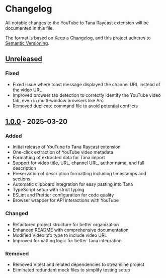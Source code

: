 # Changelog

All notable changes to the YouTube to Tana Raycast extension will be documented in this file.

The format is based on [Keep a Changelog](https://keepachangelog.com/en/1.0.0/),
and this project adheres to [Semantic Versioning](https://semver.org/spec/v2.0.0.html).

## [Unreleased]

### Fixed
- Fixed issue where toast message displayed the channel URL instead of the video URL
- Improved browser tab detection to correctly identify the YouTube video tab, even in multi-window browsers like Arc
- Removed duplicate command file to avoid potential conflicts

## [1.0.0] - 2025-03-20

### Added
- Initial release of YouTube to Tana Raycast extension
- One-click extraction of YouTube video metadata
- Formatting of extracted data for Tana import
- Support for video title, URL, channel URL, author name, and full description
- Preservation of description formatting including timestamps and sections
- Automatic clipboard integration for easy pasting into Tana
- TypeScript setup with strict typing
- ESLint and Prettier configuration for code quality
- Browser wrapper for API interactions with YouTube

### Changed
- Refactored project structure for better organization
- Enhanced README with comprehensive documentation
- Modified VideoInfo type to include video URL
- Improved formatting logic for better Tana integration

### Removed
- Removed Vitest and related dependencies to streamline project
- Eliminated redundant mock files to simplify testing setup

[Unreleased]: https://github.com/lisaross/Youtube2Tana/compare/v1.0.0...HEAD
[1.0.0]: https://github.com/lisaross/Youtube2Tana/releases/tag/v1.0.0 